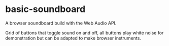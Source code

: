 # basic-soundboard

A browser soundboard build with the Web Audio API.

Grid of buttons that toggle sound on and off, all buttons play white noise for demonstration but can be adapted to make browser instruments.